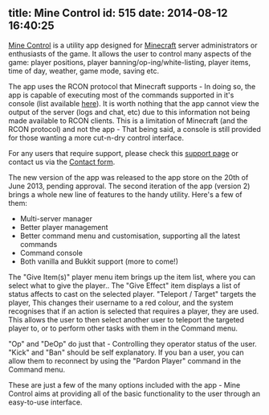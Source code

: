 title: Mine Control
id: 515
date: 2014-08-12 16:40:25
---

[Mine Control](https://itunes.apple.com/fi/app/mine-control-for-minecraft/id559788653) is a utility app designed for [Minecraft](https://minecraft.net/) server administrators or enthusiasts of the game. It allows the user to control many aspects of the game: player positions, player banning/op-ing/white-listing, player items, time of day, weather, game mode, saving etc.

The app uses the RCON protocol that Minecraft supports - In doing so, the app is capable of executing most of the commands supported in it's console (list available [here](http://www.minecraftwiki.net/wiki/Commands)). It is worth nothing that the app cannot view the output of the server (logs and chat, etc) due to this information not being made available to RCON clients. This is a limitation of Minecraft (and the RCON protocol) and not the app - That being said, a console is still provided for those wanting a more cut-n-dry control interface.

For any users that require support, please check this [support page](/mine-control-support/ "Mine Control Support") or contact us via the [Contact form](/contact).

The new version of the app was released to the app store on the 20th of June 2013, pending approval. The second iteration of the app (version 2) brings a whole new line of features to the handy utility. Here's a few of them:

*   Multi-server manager
*   Better player management
*   Better command menu and customisation, supporting all the latest commands
*   Command console
*   Both vanilla and Bukkit support (more to come!)

The "Give Item(s)" player menu item brings up the item list, where you can select what to give the player.. The "Give Effect" item displays a list of status affects to cast on the selected player. "Teleport / Target" targets the player, This changes their username to a red colour, and the system recognises that if an action is selected that requires a player, they are used. This allows the user to then select another user to teleport the targeted player to, or to perform other tasks with them in the Command menu.

"Op" and "DeOp" do just that - Controlling they operator status of the user. "Kick" and "Ban" should be self explanatory. If you ban a user, you can allow them to reconnect by using the "Pardon Player" command in the Command menu.

These are just a few of the many options included with the app - Mine Control aims at providing all of the basic functionality to the user through an easy-to-use interface.
